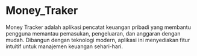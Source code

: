 # Money_Traker
Money Tracker adalah aplikasi pencatat keuangan pribadi yang membantu pengguna memantau pemasukan, pengeluaran, dan anggaran dengan mudah. Dibangun dengan teknologi modern, aplikasi ini menyediakan fitur intuitif untuk manajemen keuangan sehari-hari.

